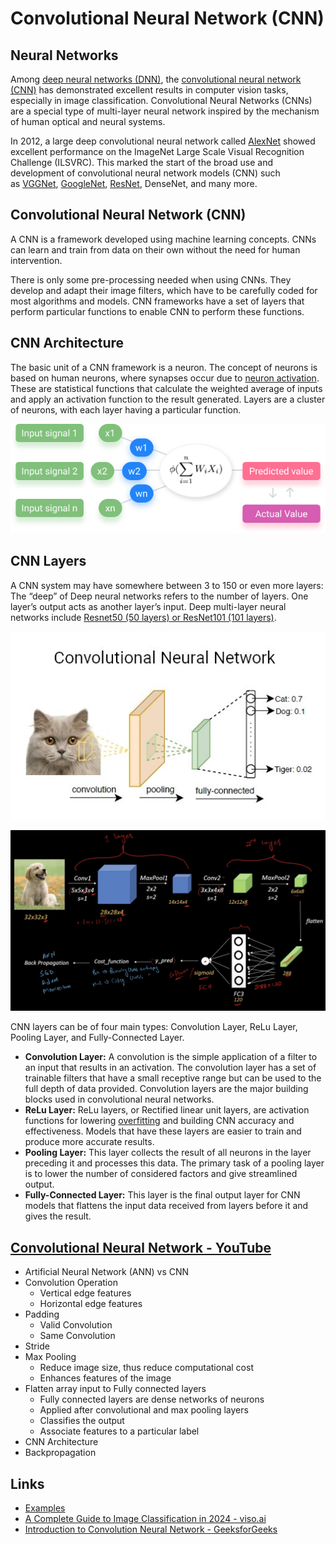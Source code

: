 # Convolutional Neural Network (CNN)

## Neural Networks

Among [deep neural networks (DNN)](https://viso.ai/deep-learning/deep-neural-network-three-popular-types/), the [convolutional neural network (CNN)](https://viso.ai/deep-learning/convolutional-neural-networks/) has demonstrated excellent results in computer vision tasks, especially in image classification. Convolutional Neural Networks (CNNs) are a special type of multi-layer neural network inspired by the mechanism of human optical and neural systems.

In 2012, a large deep convolutional neural network called [AlexNet](https://viso.ai/deep-learning/alexnet/) showed excellent performance on the ImageNet Large Scale Visual Recognition Challenge (ILSVRC). This marked the start of the broad use and development of convolutional neural network models (CNN) such as [VGGNet](https://viso.ai/deep-learning/vgg-very-deep-convolutional-networks/), [GoogleNet](https://viso.ai/deep-learning/googlenet-explained-the-inception-model-that-won-imagenet/), [ResNet](https://viso.ai/deep-learning/resnet-residual-neural-network/), DenseNet, and many more.

## Convolutional Neural Network (CNN)

A CNN is a framework developed using machine learning concepts. CNNs can learn and train from data on their own without the need for human intervention.

There is only some pre-processing needed when using CNNs. They develop and adapt their image filters, which have to be carefully coded for most algorithms and models. CNN frameworks have a set of layers that perform particular functions to enable CNN to perform these functions.

## CNN Architecture

The basic unit of a CNN framework is a neuron. The concept of neurons is based on human neurons, where synapses occur due to [neuron activation](https://viso.ai/deep-learning/neuron-activation/). These are statistical functions that calculate the weighted average of inputs and apply an activation function to the result generated. Layers are a cluster of neurons, with each layer having a particular function.

![Concept of a neural network](../../media/Pasted%20image%2020240917123040.png)

## CNN Layers

A CNN system may have somewhere between 3 to 150 or even more layers: The “deep” of Deep neural networks refers to the number of layers. One layer’s output acts as another layer’s input. Deep multi-layer neural networks include [Resnet50 (50 layers) or ResNet101 (101 layers)](https://viso.ai/deep-learning/resnet-residual-neural-network/).

![Concept of a Convolutional Neural Network (CNN)](../../media/Pasted%20image%2020240917123109.png)

![CNN Architecture](../../media/Screenshot%202024-09-18%20at%2011.12.53%20PM.jpg)

CNN layers can be of four main types: Convolution Layer, ReLu Layer, Pooling Layer, and Fully-Connected Layer.

- **Convolution Layer:** A convolution is the simple application of a filter to an input that results in an activation. The convolution layer has a set of trainable filters that have a small receptive range but can be used to the full depth of data provided. Convolution layers are the major building blocks used in convolutional neural networks.
- **ReLu Layer:** ReLu layers, or Rectified linear unit layers, are activation functions for lowering [overfitting](https://viso.ai/computer-vision/what-is-overfitting/) and building CNN accuracy and effectiveness. Models that have these layers are easier to train and produce more accurate results.
- **Pooling Layer:** This layer collects the result of all neurons in the layer preceding it and processes this data. The primary task of a pooling layer is to lower the number of considered factors and give streamlined output.
- **Fully-Connected Layer:** This layer is the final output layer for CNN models that flattens the input data received from layers before it and gives the result.

## [Convolutional Neural Network - YouTube](https://www.youtube.com/playlist?list=PLuhqtP7jdD8CD6rOWy20INGM44kULvrHu)

- Artificial Neural Network (ANN) vs CNN
- Convolution Operation
   	- Vertical edge features
   	- Horizontal edge features
- Padding
   	- Valid Convolution
   	- Same Convolution
- Stride
- Max Pooling
   	- Reduce image size, thus reduce computational cost
   	- Enhances features of the image
- Flatten array input to Fully connected layers
   	- Fully connected layers are dense networks of neurons
   	- Applied after convolutional and max pooling layers
   	- Classifies the output
   	- Associate features to a particular label
- CNN Architecture
- Backpropagation

## Links

- [Examples](ai/computer-vision-cv/examples.md)
- [A Complete Guide to Image Classification in 2024 - viso.ai](https://viso.ai/computer-vision/image-classification/)
- [Introduction to Convolution Neural Network - GeeksforGeeks](https://www.geeksforgeeks.org/introduction-convolution-neural-network/)
